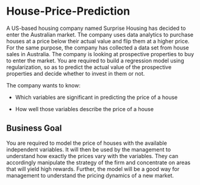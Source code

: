 # House-Price-Prediction

A US-based housing company named Surprise Housing has decided to enter the Australian market. The company uses data analytics to purchase houses at a price below their actual value and flip them at a higher price. For the same purpose, the company has collected a data set from house sales in Australia.
The company is looking at prospective properties to buy to enter the market.
You are required to build a regression model using regularization, so as to predict the actual value of the prospective properties and decide whether to invest in them or not.

The company wants to know:

* Which variables are significant in predicting the price of a house

* How well those variables describe the price of a house

## Business Goal 

You are required to model the price of houses with the available independent variables. It will then be used by the management to understand how exactly the prices vary with the variables. They can accordingly manipulate the strategy of the firm and concentrate on areas that will yield high rewards. Further, the model will be a good way for management to understand the pricing dynamics of a new market.
